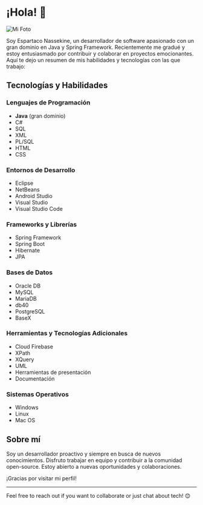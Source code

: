 # ¡Hola! 👋

![Mi Foto](JavaProjects/calculadora/imagenGit.jpg)

Soy Espartaco Nassekine, un desarrollador de software apasionado con un gran dominio en Java y Spring Framework. Recientemente me gradué y estoy entusiasmado por contribuir y colaborar en proyectos emocionantes. Aquí te dejo un resumen de mis habilidades y tecnologías con las que trabajo:

## Tecnologías y Habilidades

### Lenguajes de Programación
- **Java** (gran dominio)
- C#
- SQL
- XML
- PL/SQL
- HTML
- CSS

### Entornos de Desarrollo
- Eclipse
- NetBeans
- Android Studio
- Visual Studio
- Visual Studio Code

### Frameworks y Librerías
- Spring Framework
- Spring Boot
- Hibernate
- JPA

### Bases de Datos
- Oracle DB
- MySQL
- MariaDB
- db40
- PostgreSQL
- BaseX

### Herramientas y Tecnologías Adicionales
- Cloud Firebase
- XPath
- XQuery
- UML
- Herramientas de presentación
- Documentación

### Sistemas Operativos
- Windows
- Linux
- Mac OS

## Sobre mí

Soy un desarrollador proactivo y siempre en busca de nuevos conocimientos. Disfruto trabajar en equipo y contribuir a la comunidad open-source. Estoy abierto a nuevas oportunidades y colaboraciones.


¡Gracias por visitar mi perfil!

---

Feel free to reach out if you want to collaborate or just chat about tech! 😊
